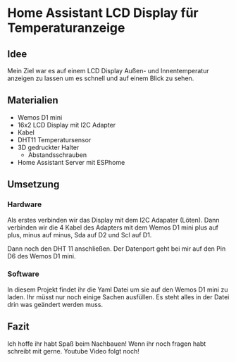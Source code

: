 # Home Assistant LCD Display für Temperaturanzeige
## Idee
Mein Ziel war es auf einem LCD Display Außen- und Innentemperatur anzeigen zu lassen um es schnell und auf einem Blick zu sehen.
## Materialien

 - Wemos D1 mini
 - 16x2 LCD Display mit I2C Adapter
 - Kabel
 - DHT11 Temperatursensor
 - 3D gedruckter Halter
	 - Abstandsschrauben
 - Home Assistant Server mit ESPhome
 ## Umsetzung
 ### Hardware
 Als erstes verbinden wir das Display mit dem I2C Adapater (Löten). Dann verbinden wir die 4 Kabel des Adapters mit dem Wemos D1 mini plus auf plus, minus auf minus, Sda auf D2 und Scl auf D1. 

Dann noch den DHT 11 anschließen. Der Datenport geht bei mir auf den Pin D6 des Wemos D1 mini.

### Software
In diesem Projekt findet ihr die Yaml Datei um sie auf den Wemos D1 mini zu laden. Ihr müsst nur noch einige Sachen ausfüllen. Es steht alles in der Datei drin was geändert werden muss.

## Fazit
Ich hoffe ihr habt Spaß beim Nachbauen! Wenn ihr noch fragen habt schreibt mit gerne. Youtube Video folgt noch!


